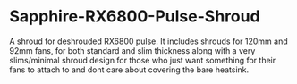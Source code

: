 # Sapphire-RX6800-Pulse-Shroud
A shroud for deshrouded RX6800 pulse.
It includes shrouds for 120mm and 92mm fans, for both standard and slim thickness along with a very slims/minimal shroud design for those who just want something for their fans to attach to and dont care about covering the bare heatsink.
